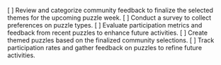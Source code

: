 [ ] Review and categorize community feedback to finalize the selected themes for the upcoming puzzle week.
[ ] Conduct a survey to collect preferences on puzzle types.
[ ] Evaluate participation metrics and feedback from recent puzzles to enhance future activities.
[ ] Create themed puzzles based on the finalized community selections.
[ ] Track participation rates and gather feedback on puzzles to refine future activities.